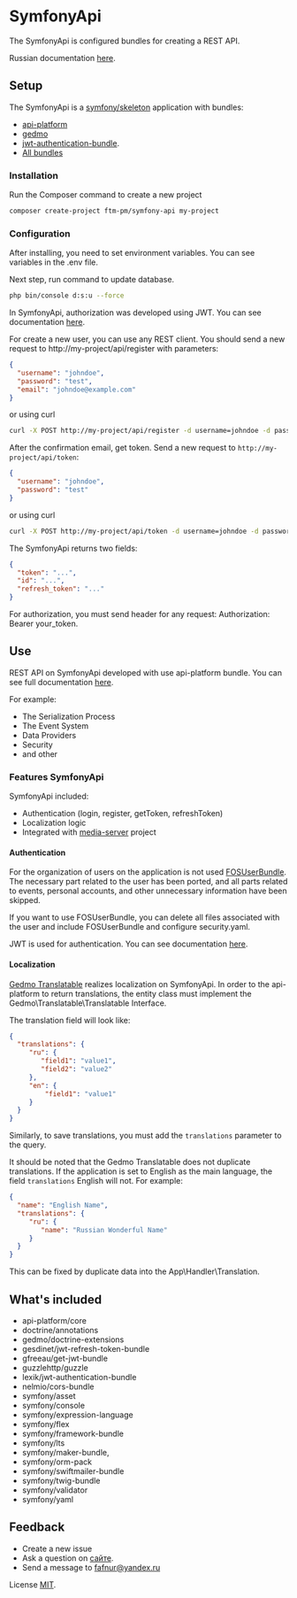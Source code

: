 # SymfonyApi

The SymfonyApi is configured bundles for creating a REST API.

Russian documentation [here][doc].

## Setup

The SymfonyApi is a [symfony/skeleton][symfonySkeleton] application with bundles: 

* [api-platform][apiPlatform]
* [gedmo][gedmo]
* [jwt-authentication-bundle][jwt].
* [All bundles](#bundles) 

### Installation

Run the Composer command to create a new project
```bash
composer create-project ftm-pm/symfony-api my-project
```

### Configuration

After installing, you need to set environment variables. You can see variables in the .env file. 

Next step, run command to update database.
```bash
php bin/console d:s:u --force
```

In SymfonyApi, authorization was developed using JWT. You can see documentation [here][jwt].

For create a new user, you can use any REST client. You should send a new request to 
http://my-project/api/register with parameters:
```json
{
  "username": "johndoe",
  "password": "test",
  "email": "johndoe@example.com"
}
```

or using curl
```bash
curl -X POST http://my-project/api/register -d username=johndoe -d password=test -d email=johndoe@example.com
```
After the confirmation email, get token. Send a new request to `http://my-project/api/token`:
```json
{
  "username": "johndoe",
  "password": "test"
}
```

or using curl
```bash
curl -X POST http://my-project/api/token -d username=johndoe -d password=test
```

The SymfonyApi returns two fields: 
```json
{
  "token": "...",
  "id": "...",
  "refresh_token": "..."
}
```

For authorization, you must send header for any request: Authorization: Bearer your_token.

## Use

REST API on SymfonyApi developed with use api-platform bundle. You can see full documentation 
[here][apiPlatformDoc].

For example:
* The Serialization Process
* The Event System
* Data Providers
* Security
* and other

### Features SymfonyApi

SymfonyApi included:
* Authentication (login, register, getToken, refreshToken)
* Localization logic
* Integrated with [media-server][mediaServer] project

#### Authentication

For the organization of users on the application is not used [FOSUserBundle][fosUser]. 
The necessary part related to the user has been ported, and all parts related to events,
 personal accounts, and other unnecessary information have been skipped.

If you want to use FOSUserBundle, you can delete all files associated with the user 
 and include FOSUserBundle and configure security.yaml.

JWT is used for authentication. You can see documentation [here][apiPlatformDoc].

#### Localization

[Gedmo Translatable][gedmoTtranslatable] realizes localization on SymfonyApi. 
In order to the api-platform to return translations, the entity class must implement the 
Gedmo\Translatable\Translatable Interface.
  
The translation field will look like:
```json
{
  "translations": {
     "ru": {
        "field1": "value1",
        "field2": "value2"
     },
     "en": {
         "field1": "value1"
     }
  }
}
``` 

Similarly, to save translations, you must add the ``translations`` parameter to the query.

It should be noted that the Gedmo Translatable does not duplicate translations. 
If the application is set to English as the main language, the field `translations` 
English will not. For example:
```json
{
  "name": "English Name",
  "translations": {
     "ru": {
        "name": "Russian Wonderful Name"
     }
  }
}
``` 
This can be fixed by duplicate data into the App\Handler\Translation.

<a name="bundles"><h2>What's included</h2></a>
* api-platform/core
* doctrine/annotations
* gedmo/doctrine-extensions
* gesdinet/jwt-refresh-token-bundle
* gfreeau/get-jwt-bundle
* guzzlehttp/guzzle
* lexik/jwt-authentication-bundle
* nelmio/cors-bundle
* symfony/asset
* symfony/console
* symfony/expression-language
* symfony/flex
* symfony/framework-bundle
* symfony/lts
* symfony/maker-bundle,
* symfony/orm-pack
* symfony/swiftmailer-bundle
* symfony/twig-bundle
* symfony/validator
* symfony/yaml
         
## Feedback
 
* Create a new issue
* Ask a question on [сайте](https://ftm.pm).
* Send a message to fafnur@yandex.ru

License [MIT][license].

[symfonySkeleton]: https://github.com/symfony/skeleton
[apiPlatform]: https://github.com/api-platform/api-platform
[apiPlatformDoc]: https://api-platform.com/docs/core
[doc]: https://github.com/ftm-pm/symfony-api/blob/master/docs/ru/readme.md
[gedmo]: https://github.com/Atlantic18/DoctrineExtensions
[gedmoTtranslatable]: https://github.com/Atlantic18/DoctrineExtensions/blob/v2.4.x/doc/translatable.md
[jwt]: https://github.com/lexik/LexikJWTAuthenticationBundle
[composer]: https://getcomposer.org/
[license]: https://github.com/ftm-pm/media-server/blob/master/LICENSE.txt
[mediaServer]: https://github.com/ftm-pm/media-server
[fosUser]: https://github.com/FriendsOfSymfony/FOSUserBundle
